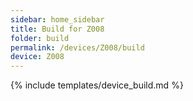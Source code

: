 ```yaml
---
sidebar: home_sidebar
title: Build for Z008
folder: build
permalink: /devices/Z008/build
device: Z008
---
```

{% include templates/device_build.md %}
